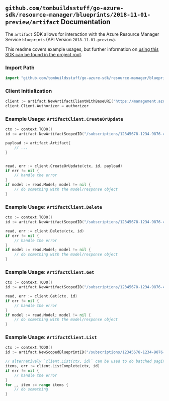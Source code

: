 
## `github.com/tombuildsstuff/go-azure-sdk/resource-manager/blueprints/2018-11-01-preview/artifact` Documentation

The `artifact` SDK allows for interaction with the Azure Resource Manager Service `blueprints` (API Version `2018-11-01-preview`).

This readme covers example usages, but further information on [using this SDK can be found in the project root](https://github.com/tombuildsstuff/go-azure-sdk/tree/main/docs).

### Import Path

```go
import "github.com/tombuildsstuff/go-azure-sdk/resource-manager/blueprints/2018-11-01-preview/artifact"
```


### Client Initialization

```go
client := artifact.NewArtifactClientWithBaseURI("https://management.azure.com")
client.Client.Authorizer = authorizer
```


### Example Usage: `ArtifactClient.CreateOrUpdate`

```go
ctx := context.TODO()
id := artifact.NewArtifactScopedID("/subscriptions/12345678-1234-9876-4563-123456789012/resourceGroups/some-resource-group", "blueprintValue", "artifactValue")

payload := artifact.Artifact{
	// ...
}


read, err := client.CreateOrUpdate(ctx, id, payload)
if err != nil {
	// handle the error
}
if model := read.Model; model != nil {
	// do something with the model/response object
}
```


### Example Usage: `ArtifactClient.Delete`

```go
ctx := context.TODO()
id := artifact.NewArtifactScopedID("/subscriptions/12345678-1234-9876-4563-123456789012/resourceGroups/some-resource-group", "blueprintValue", "artifactValue")

read, err := client.Delete(ctx, id)
if err != nil {
	// handle the error
}
if model := read.Model; model != nil {
	// do something with the model/response object
}
```


### Example Usage: `ArtifactClient.Get`

```go
ctx := context.TODO()
id := artifact.NewArtifactScopedID("/subscriptions/12345678-1234-9876-4563-123456789012/resourceGroups/some-resource-group", "blueprintValue", "artifactValue")

read, err := client.Get(ctx, id)
if err != nil {
	// handle the error
}
if model := read.Model; model != nil {
	// do something with the model/response object
}
```


### Example Usage: `ArtifactClient.List`

```go
ctx := context.TODO()
id := artifact.NewScopedBlueprintID("/subscriptions/12345678-1234-9876-4563-123456789012/resourceGroups/some-resource-group", "blueprintValue")

// alternatively `client.List(ctx, id)` can be used to do batched pagination
items, err := client.ListComplete(ctx, id)
if err != nil {
	// handle the error
}
for _, item := range items {
	// do something
}
```
